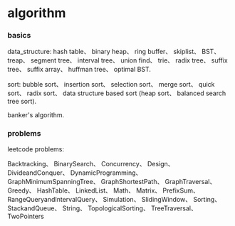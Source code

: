 # algorithm

### basics

data_structure: 
hash table、 binary heap、 ring buffer、 skiplist、
BST、 treap、 segment tree、 interval tree、 union find、
trie、 radix tree、 suffix tree、 suffix array、
huffman tree、 optimal BST.

sort: 
bubble sort、 insertion sort、 selection sort、
merge sort、 quick sort、 radix sort、
data structure based sort (heap sort、 balanced search tree sort).

banker's algorithm.


### problems

leetcode problems:

Backtracking、
BinarySearch、
Concurrency、
Design、
DivideandConquer、
DynamicProgramming、
GraphMinimumSpanningTree、
GraphShortestPath、
GraphTraversal、
Greedy、
HashTable、
LinkedList、
Math、
Matrix、
PrefixSum、
RangeQueryandIntervalQuery、
Simulation、
SlidingWindow、
Sorting、
StackandQueue、
String、
TopologicalSorting、
TreeTraversal、
TwoPointers
